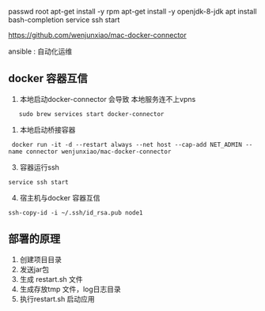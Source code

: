 passwd root
apt-get install -y rpm
apt-get install -y openjdk-8-jdk
apt install bash-completion
service ssh start
<!-- 解决docker网络互通问题： https://blog.csdn.net/tqtaylor/article/details/119799526?spm=1001.2101.3001.6650.1&utm_medium=distribute.pc_relevant.none-task-blog-2%7Edefault%7ECTRLIST%7ERate-1-119799526-blog-117808949.pc_relevant_default&depth_1-utm_source=distribute.pc_relevant.none-task-blog-2%7Edefault%7ECTRLIST%7ERate-1-119799526-blog-117808949.pc_relevant_default&utm_relevant_index=2 -->

https://github.com/wenjunxiao/mac-docker-connector

ansible  : 自动化运维

## docker 容器互信

1. 本地启动docker-connector
   会导致 本地服务连不上vpns

```
   sudo brew services start docker-connector
```

1. 本地启动桥接容器

```
 docker run -it -d --restart always --net host --cap-add NET_ADMIN --name connector wenjunxiao/mac-docker-connector
```

3. 容器运行ssh

```
service ssh start
```

4. 宿主机与docker 容器互信

```
ssh-copy-id -i ~/.ssh/id_rsa.pub node1
```

## 部署的原理

1. 创建项目目录
2. 发送jar包
3. 生成 restart.sh 文件
4. 生成存放tmp 文件，log日志目录
5. 执行restart.sh 启动应用

